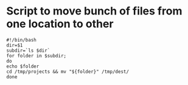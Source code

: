 # Script to move bunch of files from one location to other

```
#!/bin/bash
dir=$1
subdir=`ls $dir`
for folder in $subdir;
do
echo $folder
cd /tmp/projects && mv "${folder}" /tmp/dest/
done
```
